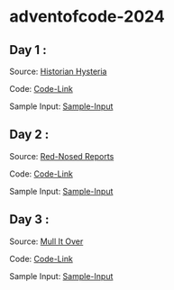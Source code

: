 # adventofcode-2024

## Day 1 :

Source: [Historian Hysteria](https://adventofcode.com/2024/day/1)

Code: [Code-Link](https://github.com/saibal0/adventofcode-2024/blob/main/src/01/main.py)

Sample Input: [Sample-Input](https://github.com/saibal0/adventofcode-2024/tree/main/test/01)

## Day 2 :

Source: [Red-Nosed Reports](https://adventofcode.com/2024/day/2)

Code: [Code-Link](https://github.com/saibal0/adventofcode-2024/blob/main/src/02/main.py)

Sample Input: [Sample-Input](https://github.com/saibal0/adventofcode-2024/tree/main/test/02)

## Day 3 :

Source: [Mull It Over](https://adventofcode.com/2024/day/3)

Code: [Code-Link](https://github.com/saibal0/adventofcode-2024/blob/main/src/03/main.py)

Sample Input: [Sample-Input](https://github.com/saibal0/adventofcode-2024/tree/main/test/03)